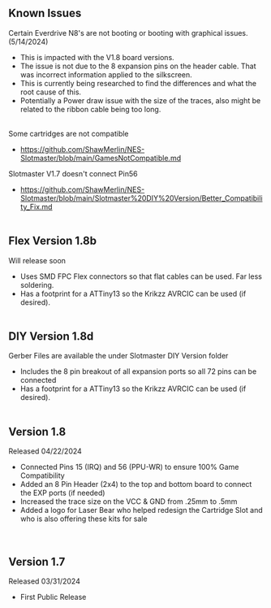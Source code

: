 ## Known Issues <BR>
Certain Everdrive N8's are not booting or booting with graphical issues. (5/14/2024) <br>
- This is impacted with the V1.8 board versions. <br>
- The issue is not due to the 8 expansion pins on the header cable. That was incorrect information applied to the silkscreen. <br>
- This is currently being researched to find the differences and what the root cause of this. <br>
- Potentially a Power draw issue with the size of the traces, also might be related to the ribbon cable being too long. <br> <br>

Some cartridges are not compatible <br>
- https://github.com/ShawMerlin/NES-Slotmaster/blob/main/GamesNotCompatible.md <br>

Slotmaster V1.7 doesn't connect Pin56 <br>
- https://github.com/ShawMerlin/NES-Slotmaster/blob/main/Slotmaster%20DIY%20Version/Better_Compatibility_Fix.md <br> <br>

## Flex Version 1.8b <BR>
Will release soon <br>
- Uses SMD FPC Flex connectors so that flat cables can be used.  Far less soldering. <br>
- Has a footprint for a ATTiny13 so the Krikzz AVRCIC can be used (if desired). <br> <br>

## DIY Version 1.8d <BR>
Gerber Files are available the under Slotmaster DIY Version folder <br>
- Includes the 8 pin breakout of all expansion ports so all 72 pins can be connected <br>
- Has a footprint for a ATTiny13 so the Krikzz AVRCIC can be used (if desired). <br> <br>

## Version 1.8 <BR>
Released 04/22/2024 <BR>
- Connected Pins 15 (IRQ) and 56 (PPU-WR) to ensure 100% Game Compatibility <br>
- Added an 8 Pin Header (2x4) to the top and bottom board to connect the EXP ports (if needed) <br>
- Increased the trace size on the VCC & GND from .25mm to .5mm <br>
- Added a logo for Laser Bear who helped redesign the Cartridge Slot and who is also offering these kits for sale <br>
<BR> <BR>

## Version 1.7 <BR>
Released 03/31/2024 <BR>
- First Public Release <br>
